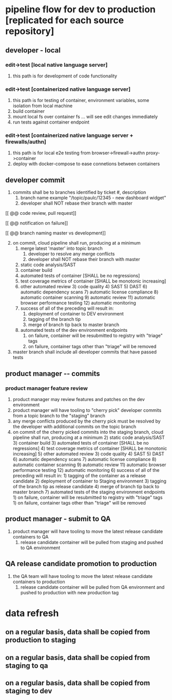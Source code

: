 # pipeline flow for dev to production [replicated for each source repository]

## developer - local

### edit->test [local native language server]

1) this path is for development of code functionality

### edit->test [containerized native language server]

1) this path is for testing of container, environment variables, some isolation from local machine
2) build container
3) mount local fs over container fs ... will see edit changes immediately
4) run tests against container endpoint

### edit->test [containerized native language server + firewalls/authn]

1) this path is for local e2e testing from  browser->firewall->authn proxy->container
2) deploy with docker-compose to ease connetions between containers

## developer commit

1) commits shall be to branches identified by ticket #, description
    1) branch name example "/topic/paulc/12345 - new dashboard widget"
    2) developer shall NOT rebase their branch with master

[[ @@ code review, pull request]]

[[ @@ notification on failure]]

[[ @@ branch naming master vs development]]

2) on commit, cloud pipeline shall run, producing at a minimum
    1) merge latest 'master' into topic branch
        1) developer to resolve any merge conflicts
        2) developer shall NOT rebase their branch with master
    2) static code analysis/SAST
    3) container build
    3) automated tests of container [SHALL be no regressions]
    4) test coverage metrics of container [SHALL be monotonic increasing]
    5) other automated review
        3) code quality
        4) SAST
        5) DAST
        6) automatic dependency scans
        7) automatic license compliance
        8) automatic container scanning
        9) automatic review
        11) automatic browser performance testing
        12) automatic monitoring
    6) success of all of the preceding will result in:
        1) deployment of container to DEV environment
        2) tagging of the branch tip
        3) merge of branch tip back to master branch
    7) automated tests of the dev environment endpoints
        1) on failure, container will be resubmitted to registry with "triage" tags
        1) on failure, container tags other than "triage" will be removed
3) master branch shall include all developer commits that have passed tests

## product manager -- commits

### product manager feature review

1) product manager may review features and patches on the dev environment
2) product manager will have tooling to "cherry pick" developer commits from a topic branch to the "staging" branch
3) any merge conflicts produced by the cherry pick must be resolved by the developer with additional commits on the topic branch
4) on commit of the cherry picked commits into the staging branch, cloud pipeline shall run, producing at a minimum
    2) static code analysis/SAST
    3) container build
    3) automated tests of container [SHALL be no regressions]
    4) test coverage metrics of container [SHALL be monotonic increasing]
    5) other automated review
        3) code quality
        4) SAST
        5) DAST
        6) automatic dependency scans
        7) automatic license compliance
        8) automatic container scanning
        9) automatic review
        11) automatic browser performance testing
        12) automatic monitoring
    6) success of all of the preceding will result in:
        1) tagging of the container as a release candidate
        2) deployment of container to Staging environment
        3) tagging of the branch tip as release candidate
        4) merge of branch tip back to master branch
    7) automated tests of the staging environment endpoints
        1) on failure, container will be resubmitted to registry with "triage" tags
        1) on failure, container tags other than "triage" will be removed

## product manager - submit to QA

1) product manager will have tooling to move the latest release candidate containers to QA
    1) release candidate container will be pulled from staging and pushed to QA environment

## QA release candidate promotion to production

1) the QA team will have tooling to move the latest release candidate containers to production
    1) release candidate container will be pulled from QA environment and pushed to production with new production tag


# data refresh

## on a regular basis, data shall be copied from production to staging

## on a regular basis, data shall be copied from staging to qa

## on a regular basis, data shall be copied from staging to dev


